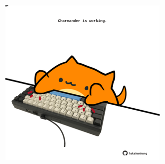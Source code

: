 <!-- built at 19/09/2023, 14:00:46 UTC -->
<p align="center">
  <img width="500" height="500" src="./ReadmeImage.svg">
</p>
